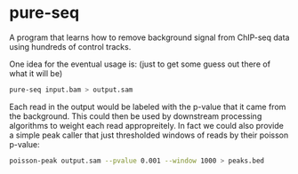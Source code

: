 # pure-seq
A program that learns how to remove background signal from ChIP-seq data using hundreds of control tracks.

One idea for the eventual usage is: (just to get some guess out there of what it will be)

```bash
pure-seq input.bam > output.sam
```

Each read in the output would be labeled with the p-value that it came from the background. This could then be used by downstream processing algorithms to weight each read appropreitely. In fact we could also provide a simple peak caller that just thresholded windows of reads by their poisson p-value:

```bash
poisson-peak output.sam --pvalue 0.001 --window 1000 > peaks.bed
```


